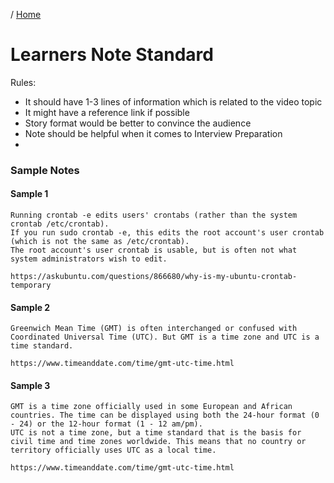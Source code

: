 / [Home](index.md)

# Learners Note Standard

Rules:
- It should have 1-3 lines of information which is related to the video topic
- It might have a reference link if possible
- Story format would be better to convince the audience
- Note should be helpful when it comes to Interview Preparation
- 


### Sample Notes

#### Sample 1
```
Running crontab -e edits users' crontabs (rather than the system crontab /etc/crontab). 
If you run sudo crontab -e, this edits the root account's user crontab (which is not the same as /etc/crontab). 
The root account's user crontab is usable, but is often not what system administrators wish to edit.

https://askubuntu.com/questions/866680/why-is-my-ubuntu-crontab-temporary
```

#### Sample 2
```
Greenwich Mean Time (GMT) is often interchanged or confused with Coordinated Universal Time (UTC). But GMT is a time zone and UTC is a time standard.

https://www.timeanddate.com/time/gmt-utc-time.html
```


#### Sample 3
```
GMT is a time zone officially used in some European and African countries. The time can be displayed using both the 24-hour format (0 - 24) or the 12-hour format (1 - 12 am/pm).
UTC is not a time zone, but a time standard that is the basis for civil time and time zones worldwide. This means that no country or territory officially uses UTC as a local time.

https://www.timeanddate.com/time/gmt-utc-time.html
```